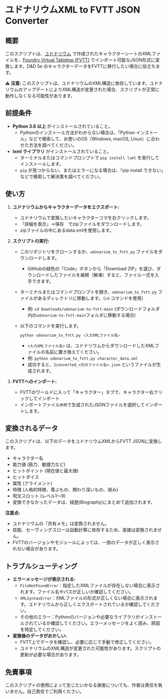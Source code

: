 # ユドナリウムXML to FVTT JSON Converter

## 概要

このスクリプトは、[ユドナリウム](https://udonarium.app/) で作成されたキャラクターシートのXMLファイルを、[Foundry Virtual Tabletop (FVTT)](https://foundryvtt.com/) でインポート可能なJSON形式に変換します。D&D 5e のキャラクターデータをFVTTに移行したい場合に役立ちます。

**⚠️ 注意:** このスクリプトは、ユドナリウムのXML構造に依存しています。ユドナリウムのアップデートによりXML構造が変更された場合、スクリプトが正常に動作しなくなる可能性があります。

## 前提条件

-   **Python 3.6 以上** がインストールされていること。
    -   Pythonのインストール方法がわからない場合は、「Python インストール」などで検索して、お使いのOS（Windows, macOS, Linux）に合わせた方法を調べてください。
-   **lxml ライブラリ** がインストールされていること。
    -   ターミナルまたはコマンドプロンプトで `pip install lxml` を実行してインストールします。
    -   `pip` が見つからない、またはエラーになる場合は、「pip install できない」などで検索して解決策を調べてください。

## 使い方

1.  **ユドナリウムからキャラクターデータをエクスポート:**
    -   ユドナリウムで変換したいキャラクターコマを右クリックします。
    -   「詳細を表示」→保存　でzipファイルをダウンロードします。
    -   zipファイルの中にあるdata.xmlを使用します。

2.  **スクリプトの実行:**
    -   このリポジトリをクローンするか、`udonarium_to_fvtt.py` ファイルをダウンロードします。
        -   GitHubの緑色の「Code」ボタンから「Download ZIP」を選び、ダウンロードしたファイルを展開（解凍）すると、ファイル一式を入手できます。
    -   ターミナルまたはコマンドプロンプトを開き、`udonarium_to_fvtt.py` ファイルがあるディレクトリに移動します。（`cd` コマンドを使用）
        - 例: `cd Downloads/udonarium-to-fvtt-main` (ダウンロードフォルダ内の`udonarium-to-fvtt-main`フォルダに移動する場合)

    -   以下のコマンドを実行します。

        ```bash
        python udonarium_to_fvtt.py <入力XMLファイル名>
        ```

        -   `<入力XMLファイル名>` は、ユドナリウムからダウンロードしたXMLファイルの名前に置き換えてください。
        -   例: `python udonarium_to_fvtt.py character_data.xml`
        -   成功すると、`2converted_<元のファイル名>.json` というファイルが生成されます。

3.  **FVTTへのインポート:**
    -   FVTTのワールドに入って「キャラクター」タブで、キャラクター右クリックしてインポート
    -   インポートファイル```参照```で生成されたJSONファイルを選択してインポートします。

## 変換されるデータ

このスクリプトは、以下のデータをユドナリウムXMLからFVTT JSONに変換します。

-   キャラクター名
-   能力値 (筋力、敏捷力など)
-   ヒットポイント (現在値と最大値)
-   ヒットダイス
-   属性 (アライメント)
-   特徴 (人格的特徴、尊ぶもの、関わり深いもの、弱み)
-   呪文スロット (レベル1～9)
-   変換できなかったデータは、経歴(Biography)にまとめて追加されます。

**注意点:**

-   ユドナリウムの「共有メモ」は変換されません。
-   技能、セーヴィングスローは自動計算に依存するため、直接は変換されません。
-   FVTTのバージョンやモジュールによっては、一部のデータが正しく表示されない場合があります。

## トラブルシューティング

-   **エラーメッセージが表示される:**
    -   `FileNotFoundError`：指定したXMLファイルが存在しない場合に表示されます。ファイル名やパスが正しいか確認してください。
    -   `XMLSyntaxError`：XMLファイルの形式が正しくない場合に表示されます。ユドナリウムから正しくエクスポートされているか確認してください。
    -   その他のエラー：Pythonのバージョンや必要なライブラリがインストールされているか確認してください。エラーメッセージをよく読み、原因を特定してください。
-   **変換後のデータがおかしい:**
    -   FVTT上でデータを確認し、必要に応じて手動で修正してください。
    -   ユドナリウムのXML構造が変更された可能性があります。スクリプトの更新が必要な場合があります。

## 免責事項

このスクリプトの使用によって生じたいかなる損害についても、作者は責任を負いません。自己責任でご利用ください。

